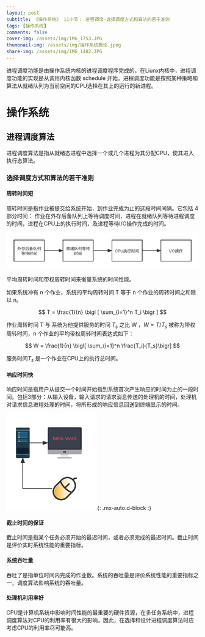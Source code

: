 ```yaml
---
layout: post
subtitle: 《操作系统》 11小节： 进程调度-选择调度方式和算法的若干准则
tags: [操作系统]
comments: false
cover-img: /assets/img/IMG_1753.JPG
thumbnail-img: /assets/img/操作系统概论.jpeg
share-img: /assets/img/IMG_1482.JPG
---
```


进程调度功能是由操作系统内核的进程调度程序完成的，在Liunx内核中，进程调度功能的实现是从调用内核函数 schedule 开始。进程调度功能是按照某种策略和算法从就绪队列为当前空闲的CPU选择在其上的运行的新进程。

# 操作系统

##  进程调度算法

进程调度算法是指从就绪态进程中选择一个或几个进程为其分配CPU，使其进入执行态算法。

### 选择调度方式和算法的若干准则

#### 周转时间短
周转时间是指作业被提交给系统开始，到作业完成为止的这段时间间隔。它包括 4 部分时间：
作业在外存后备队列上等待调度时间，进程在就绪队列等待进程调度的时间，进程在CPU上的执行时间，及进程等待I/O操作完成的时间。


![操作系统-进程-周转时间.png](../assets/img/操作系统-进程-周转时间.png)

平均周转时间和带权周转时间来衡量系统的时间性能。

如果系统冲有 n 个作业，系统的平均周转时间 T 等于 n 个作业的周转时间之和除以 n。


$$
    T = \frac{1}{n}  \bigl [ \sum_{i=1}^n T_i \bigr ] 
$$

作业周转时间 T 与 系统为他提供服务的时间 $T_s$ 之比 W ，$W = T/T_s$ 被称为带权周转时间，n 个作业的平均带权周转时间表达式如下：

$$
W = \frac{1}{n} \bigl[ \sum_{i=1}^n \frac{T_i}{T_s}\bigr]
$$

服务时间$T_s$  是一个作业在CPU上的执行总时间。

#### 响应时间快
响应时间是指用户从提交一个时间开始指到系统首次产生响应的时间为止的一段时间。包括3部分：从输入设备，输入请求的请求消息传送的处理机的时间，处理机对请求信息进程处理的时间，将所形成的响应信息回送到终端显示的时间。

![操作系统-进程-响应时间.png](../assets/img/操作系统-进程-响应时间.png "操作系统-进程-响应时间.png"){: .mx-auto.d-block :}

#### 截止时间的保证 
截止时间是指某个任务必须开始的最迟时间，或者必须完成的最迟时间。截止时间是评价实时系统性能的重要指标。

#### 系统吞吐量
吞吐了是指单位时间内完成的作业数。系统的吞吐量是评价系统性能的重要指标之一，调度算法影响系统的吞吐量。

#### 处理机利用率好
CPU是计算机系统中影响时间性能的最重要的硬件资源，在多任务系统中，进程调度算法对CPU的利用率有很大的影响，因此，在选择和设计进程调度算法时应考虑CPU的利用率尽可能高。